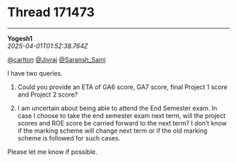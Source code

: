 # Thread 171473


---
**Yogesh1**  
*2025-04-01T01:52:38.764Z*


[@carlton](/u/carlton) [@Jivraj](/u/jivraj) [@Saransh_Saini](/u/saransh_saini)

I have two queries.

  1. Could you provide an ETA of GA6 score, GA7 score, final Project 1 score and Project 2 score?

  2. I am uncertain about being able to attend the End Semester exam. In case I choose to take the end semester exam next term, will the project scores and ROE score be carried forward to the next term? I don’t know if the marking scheme will change next term or if the old marking scheme is followed for such cases.




Please let me know if possible.


